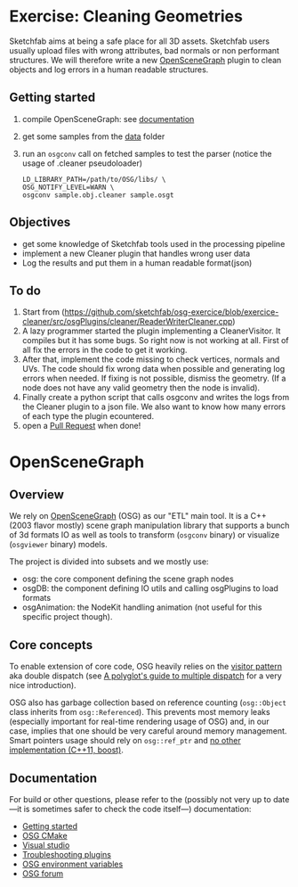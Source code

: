 # Exercise: Cleaning Geometries

Sketchfab aims at being a safe place for all 3D assets. Sketchfab users usually upload files with wrong attributes, bad normals or non performant structures.
We will therefore write a new [OpenSceneGraph](#openscenegraph) plugin to clean objects and log errors in a human readable structures.


## Getting started

1. compile OpenSceneGraph: see [documentation](https://github.com/openscenegraph/OpenSceneGraph/blob/master/README.md)
1. get some samples from the [data](https://github.com/sketchfab/osg-exercice/blob/exercice-cleaner/src/osgPlugins/cleaner/data/) folder
1. run an `osgconv` call on fetched samples to test the parser (notice the usage of .cleaner pseudoloader)

    ```
    LD_LIBRARY_PATH=/path/to/OSG/libs/ \
    OSG_NOTIFY_LEVEL=WARN \
    osgconv sample.obj.cleaner sample.osgt
    ```

## Objectives

* get some knowledge of Sketchfab tools used in the processing pipeline
* implement a new Cleaner plugin that handles wrong user data
* Log the results and put them in a human readable format(json)


## To do

1. Start from (https://github.com/sketchfab/osg-exercice/blob/exercice-cleaner/src/osgPlugins/cleaner/ReaderWriterCleaner.cpp)
1. A lazy programmer started the plugin implementing a CleanerVisitor. It compiles but it has some bugs. So right now is not working at all. First of all fix the errors in the code to get it working.
1. After that, implement the code missing to check vertices, normals and UVs. The code should fix wrong data when possible and generating log errors when needed. If fixing is not possible, dismiss the geometry. (If a node does not have any valid geometry then the node is invalid).
1. Finally create a python script that calls osgconv and writes the logs from the Cleaner plugin to a json file. We also want to know how many errors of each type the plugin ecountered.
1. open a [Pull Request](https://help.github.com/articles/about-pull-requests/) when done!

# OpenSceneGraph

## Overview

We rely on [OpenSceneGraph](https://en.wikipedia.org/wiki/OpenSceneGraph) (OSG) as our "ETL" main tool. It is a C++ (2003 flavor mostly) scene graph manipulation library that supports a bunch of 3d formats IO as well as tools to transform (`osgconv` binary) or visualize (`osgviewer` binary) models.

The project is divided into subsets and we mostly use:

* osg: the core component defining the scene graph nodes
* osgDB: the component defining IO utils and calling osgPlugins to load formats
* osgAnimation: the NodeKit handling animation (not useful for this specific project though).

## Core concepts

To enable extension of core code, OSG heavily relies on the [visitor pattern](https://en.wikipedia.org/wiki/Visitor_pattern) aka double dispatch (see [A polyglot's guide to multiple dispatch](http://eli.thegreenplace.net/2016/a-polyglots-guide-to-multiple-dispatch) for a very nice introduction).

OSG also has garbage collection based on reference counting (`osg::Object` class inherits from `osg::Referenced`). This prevents most memory leaks (especially important for real-time rendering usage of OSG) and, in our case, implies that one should be very careful around memory management. Smart pointers usage should rely on `osg::ref_ptr` and [no other implementation (C++11, boost)](http://forum.openscenegraph.org/viewtopic.php?t=14695&view=next).

## Documentation

For build or other questions, please refer to the (possibly not very up to date —it is sometimes safer to check the code itself—) documentation:

* [Getting started](http://www.openscenegraph.org/index.php/documentation/getting-started)
* [OSG CMake](https://github.com/openscenegraph/OpenSceneGraph#section-1-how-to-build-openscenegraph)
* [Visual studio](http://www.openscenegraph.org/index.php/documentation/platform-specifics/windows)
* [Troubleshooting plugins](http://www.openscenegraph.org/projects/osg/wiki/Support/PlatformSpecifics/VisualStudio#Importantnoteaboutplugins)
* [OSG environment variables](http://www.openscenegraph.org/projects/osg/wiki/Support/UserGuides/EnvironmentVariables)
* [OSG forum](http://forum.openscenegraph.org/)